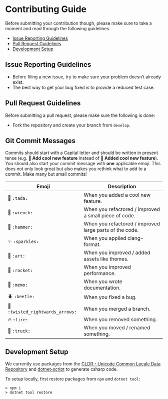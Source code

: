 # Contributing Guide

Before submitting your contribution though, please make sure to take a moment and read through the following guidelines.

- [Issue Reporting Guidelines](#issue-reporting-guidelines)
- [Pull Request Guidelines](#pull-request-guidelines)
- [Development Setup](#development-setup)

## Issue Reporting Guidelines
- Before filing a new issue, try to make sure your problem doesn’t already exist.
- The best way to get your bug fixed is to provide a reduced test case.

## Pull Request Guidelines
Before submitting a pull request, please make sure the following is done:

- Fork the repository and create your branch from `develop`.

## Git Commit Messages

Commits should start with a Capital letter and should be written in present tense (e.g. __:tada: Add cool new feature__ instead of __:tada: Added cool new feature__).
You should also start your commit message with **one** applicable emoji. This does not only look great but also makes you rethink what to add to a commit. Make many but small commits!

| Emoji | Description |
| ------|------------ |
| :tada: `:tada:` | When you added a cool new feature. |
| :wrench: `:wrench:` | When you refactored / improved a small piece of code. |
| :hammer: `:hammer:` | When you refactored / improved large parts of the code. |
| :sparkles: `:sparkles:` | When you applied clang-format. |
| :art: `:art:` | When you improved / added assets like themes. |
| :rocket: `:rocket:` | When you improved performance. |
| :memo: `:memo:` | When you wrote documentation. |
| :beetle: `:beetle:` | When you fixed a bug. |
| :twisted_rightwards_arrows: `:twisted_rightwards_arrows:` | When you merged a branch. |
| :fire: `:fire:` | When you removed something. |
| :truck: `:truck:` | When you moved / renamed something. |

## Development Setup
We currently use packages from the [
CLDR - Unicode Common Locale Data Repository](https://github.com/unicode-org/cldr-json) and [dotnet-script](https://github.com/filipw/dotnet-script) to generate csharp  code.

To setup locally, first restore packages from `npm` and `dotnet tool`:
```
> npm i
> dotnet tool restore
```
